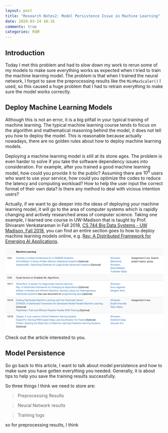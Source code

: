 ```yaml
---
layout: post
title: "Research Notes2: Model Persistence Issue in Machine Learning"
date: 2020-03-24 18:16
comments: true
categories: 科研
---
```


## Introduction

Today I met this problem and had to slow down my work to rerun some of my models to make sure everything works as expected when I tried to train the machine learning model. The problem is that when I trained the neural network, I forgot to save the preprocessing results like the `MinMaxScaler()` I used, so this caused a huge problem that I had to retrain everything to make sure the model works correctly. 

## Deploy Machine Learning Models

Although this is not an error, it is a big pitfall in your typical training of machine learning. The typical machine learning course tends to focus on the algorithm and mathematical reasoning behind the model, it does not tell you how to deploy the model. This is reasonable because actually nowadays, there are no golden rules about how to deploy machine learning models. 

Deploying a machine learning model is still at its stone ages. The problem is even harder to solve if you take the software dependency issues into consideration. For example, after you trained a good machine learning model, how could you provide it to the public? Assuming there are $10^6$ users who want to use your service, how could you optimize the codes to reduce the latency and computing workload? How to help the user input the correct format of their own data? Is there any method to deal with vicious intention users? 

Actually, if we want to go deeper into the ideas of deploying your machine learning model, it will go to the area of computer systems which is rapidly changing and actively researched areas of computer science. Taking one example, I learned one course in UW-Madison that is taught by Prof. Shivaram Venkataraman in Fall 2018, [CS 744 Big Data Systems - UW Madison, Fall 2018](http://pages.cs.wisc.edu/~shivaram/cs744-fa18/), you can find an entire section goes to how to deploy machine learning models online, e.g. [Ray: A Distributed Framework for Emerging AI Applications](http://pages.cs.wisc.edu/~shivaram/cs744-readings/ray-arxiv.pdf).

![Deploy Machine Learning Models in CS 744](/images/MinMaxScaler/cs744.png)

Check out the article interested to you. 

## Model Persistence

So go back to this article, I want to talk about model persistence and how to make sure you have gotten everything you needed. Generally, it is about tips to help you save the training results successfully.

So three things I think we need to store are:

> Preprocessing Results 

> Neural Network results

> Training logs

so for preprocessing results, I think 
